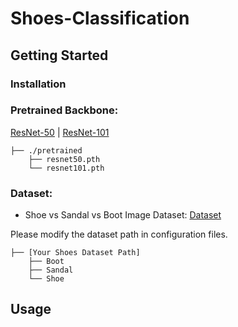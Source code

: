 # Shoes-Classification
## Getting Started

### Installation


### Pretrained Backbone:

[ResNet-50](https://drive.google.com/file/d/1mqUrqFvTQ0k5QEotk4oiOFyP6B9dVZXS/view?usp=sharing) | [ResNet-101](https://drive.google.com/file/d/1Rx0legsMolCWENpfvE2jUScT3ogalMO8/view?usp=sharing)

```
├── ./pretrained
    ├── resnet50.pth
    └── resnet101.pth
```

### Dataset:

- Shoe vs Sandal vs Boot Image Dataset: [Dataset](https://www.kaggle.com/datasets/hasibalmuzdadid/shoe-vs-sandal-vs-boot-dataset-15k-images) 

Please modify the dataset path in configuration files.

```
├── [Your Shoes Dataset Path]
    ├── Boot
    ├── Sandal
    └── Shoe
```

## Usage
